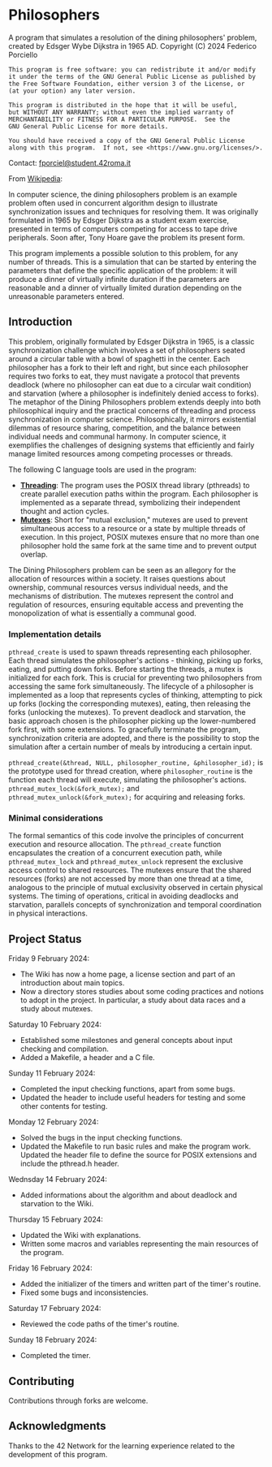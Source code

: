 # Philosophers

A program that simulates a resolution of the dining philosophers' problem, created by Edsger Wybe Dijkstra in 1965 AD.
    Copyright (C) 2024  Federico Porciello

    This program is free software: you can redistribute it and/or modify
    it under the terms of the GNU General Public License as published by
    the Free Software Foundation, either version 3 of the License, or
    (at your option) any later version.

    This program is distributed in the hope that it will be useful,
    but WITHOUT ANY WARRANTY; without even the implied warranty of
    MERCHANTABILITY or FITNESS FOR A PARTICULAR PURPOSE.  See the
    GNU General Public License for more details.

    You should have received a copy of the GNU General Public License
    along with this program.  If not, see <https://www.gnu.org/licenses/>.

Contact: fporciel@student.42roma.it

From [Wikipedia](https://en.wikipedia.org/wiki/Dining_philosophers_problem):

In computer science, the dining philosophers problem is an example problem often used in concurrent algorithm design to illustrate synchronization issues and techniques for resolving them.
It was originally formulated in 1965 by Edsger Dijkstra as a student exam exercise, presented in terms of computers competing for access to tape drive peripherals. Soon after, Tony Hoare gave the problem its present form.

This program implements a possible solution to this problem, for any number of threads.
This is a simulation that can be started by entering the parameters that define the specific application of the problem: it will produce a dinner of virtually infinite duration if the parameters are reasonable and a dinner of virtually limited
duration depending on the unreasonable parameters entered.

## Introduction

This problem, originally formulated by Edsger Dijkstra in 1965, is a classic synchronization challenge which involves a set of philosophers seated around a circular table with a bowl of spaghetti in the center. Each philosopher has a fork to their
left and right, but since each philosopher requires two forks to eat, they must navigate a protocol that prevents deadlock (where no philosopher can eat due to a circular wait condition) and starvation (where a philosopher is indefinitely denied
access to forks).
The metaphor of the Dining Philosophers problem extends deeply into both philosophical inquiry and the practical concerns of threading and process synchronization in computer science. Philosophically, it mirrors existential dilemmas of resource
sharing, competition, and the balance between individual needs and communal harmony. In computer science, it exemplifies the challenges of designing systems that efficiently and fairly manage limited resources among competing processes or threads.

The following C language tools are used in the program:

* **[Threading](https://en.wikipedia.org/wiki/Thread_(computing))**: The program uses the POSIX thread library (pthreads) to create parallel execution paths within the program. Each philosopher is implemented as a separate thread, symbolizing
their independent thought and action cycles.
* **[Mutexes](https://en.wikipedia.org/wiki/Lock_(computer_science))**: Short for "mutual exclusion," mutexes are used to prevent simultaneous access to a resource or a state by multiple threads of execution. In this project, POSIX mutexes ensure
that no more than one philosopher hold the same fork at the same time and to prevent output overlap.

The Dining Philosophers problem can be seen as an allegory for the allocation of resources within a society. It raises questions about ownership, communal resources versus individual needs, and the mechanisms of distribution. The mutexes represent
the control and regulation of resources, ensuring equitable access and preventing the monopolization of what is essentially a communal good.

### Implementation details

`pthread_create` is used to spawn threads representing each philosopher. Each thread simulates the philosopher's actions - thinking, picking up forks, eating, and putting down forks.
Before starting the threads, a mutex is initialized for each fork. This is crucial for preventing two philosophers from accessing the same fork simultaneously.
The lifecycle of a philosopher is implemented as a loop that represents cycles of thinking, attempting to pick up forks (locking the corresponding mutexes), eating, then releasing the forks (unlocking the mutexes).
To prevent deadlock and starvation, the basic approach chosen is the philosopher picking up the lower-numbered fork first, with some extensions.
To gracefully terminate the program, synchronization criteria are adopted, and there is the possibility to stop the simulation after a certain number of meals by introducing a certain input.

`pthread_create(&thread, NULL, philosopher_routine, &philosopher_id);` is the prototype used for thread creation, where `philosopher_routine` is the function each thread will execute, simulating the philosopher's actions.
`pthread_mutex_lock(&fork_mutex);` and `pthread_mutex_unlock(&fork_mutex);` for acquiring and releasing forks.

### Minimal considerations

The formal semantics of this code involve the principles of concurrent execution and resource allocation. The `pthread_create` function encapsulates the creation of a concurrent execution path, while `pthread_mutex_lock` and `pthread_mutex_unlock`
represent the exclusive access control to shared resources.
The mutexes ensure that the shared resources (forks) are not accessed by more than one thread at a time, analogous to the principle of mutual exclusivity observed in certain physical systems. The timing of operations, critical in avoiding
deadlocks and starvation, parallels concepts of synchronization and temporal coordination in physical interactions.

## Project Status

Friday 9 February 2024:

- The Wiki has now a home page, a license section and part of an introduction about main topics.
- Now a directory stores studies about some coding practices and notions to adopt in the project. In particular, a study about data races and a study about mutexes.

Saturday 10 February 2024:

- Established some milestones and general concepts about input checking and compilation.
- Added a Makefile, a header and a C file.

Sunday 11 February 2024:

- Completed the input checking functions, apart from some bugs.
- Updated the header to include useful headers for testing and some other contents for testing.

Monday 12 February 2024:

- Solved the bugs in the input checking functions.
- Updated the Makefile to run basic rules and make the program work. Updated the header file to define the source for POSIX extensions and include the pthread.h header.

Wednsday 14 February 2024:

- Added informations about the algorithm and about deadlock and starvation to the Wiki.

Thursday 15 February 2024:

- Updated the Wiki with explanations.
- Written some macros and variables representing the main resources of the program.

Friday 16 February 2024:

- Added the initializer of the timers and written part of the timer's routine.
- Fixed some bugs and inconsistencies.

Saturday 17 February 2024:

- Reviewed the code paths of the timer's routine.

Sunday 18 February 2024:

- Completed the timer.

## Contributing

Contributions through forks are welcome.

## Acknowledgments

Thanks to the 42 Network for the learning experience related to the development of this program.
